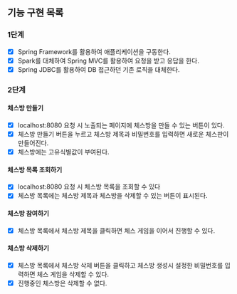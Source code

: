 ## 기능 구현 목록

### 1단계
- [x] Spring Framework를 활용하여 애플리케이션을 구동한다.
- [x] Spark를 대체하여 Spring MVC를 활용하여 요청을 받고 응답을 한다.
- [x] Spring JDBC를 활용하여 DB 접근하던 기존 로직을 대체한다.

### 2단계
#### 체스방 만들기
- [x] localhost:8080 요청 시 노출되는 페이지에 체스방을 만들 수 있는 버튼이 있다.
- [x] 체스방 만들기 버튼을 누르고 체스방 제목과 비밀번호를 입력하면 새로운 체스판이 만들어진다.
- [x] 체스방에는 고유식별값이 부여된다.

#### 체스방 목록 조회하기
- [x] localhost:8080 요청 시 체스방 목록을 조회할 수 있다
- [x] 체스방 목록에는 체스방 제목과 체스방을 삭제할 수 있는 버튼이 표시된다.

#### 체스방 참여하기
- [x] 체스방 목록에서 체스방 제목을 클릭하면 체스 게임을 이어서 진행할 수 있다.

#### 체스방 삭제하기
- [x] 체스방 목록에서 체스방 삭제 버튼을 클릭하고 체스방 생성시 설정한 비밀번호를 입력하면 체스 게임을 삭제할 수 있다.
- [x] 진행중인 체스방은 삭제할 수 없다.
